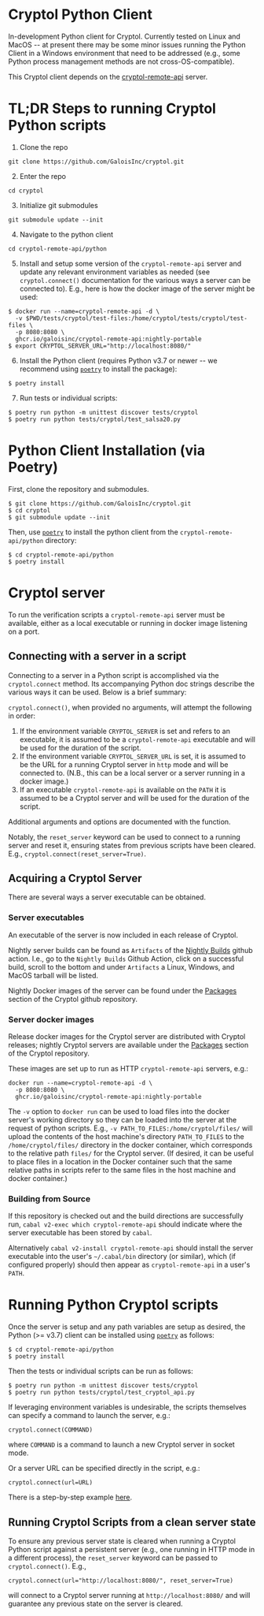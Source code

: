 # Cryptol Python Client

In-development Python client for Cryptol. Currently tested on Linux and MacOS --
at present there may be some minor issues running the Python Client in a Windows
environment that need to be addressed (e.g., some Python process management methods
are not cross-OS-compatible).

This Cryptol client depends on the
[cryptol-remote-api](https://github.com/GaloisInc/cryptol/tree/master/cryptol-remote-api)
server.

# TL;DR Steps to running Cryptol Python scripts

1. Clone the repo 
```
git clone https://github.com/GaloisInc/cryptol.git
```
2. Enter the repo
```
cd cryptol
```
3. Initialize git submodules 
```
git submodule update --init
```
4. Navigate to the python client
```
cd cryptol-remote-api/python
```
5. Install and setup some version of the `cryptol-remote-api` server and update any
   relevant environment variables as needed (see `cryptol.connect()` documentation
   for the various ways a server can be connected to).
   E.g., here is how the docker image of the server might be used:
```
$ docker run --name=cryptol-remote-api -d \
  -v $PWD/tests/cryptol/test-files:/home/cryptol/tests/cryptol/test-files \
  -p 8080:8080 \
  ghcr.io/galoisinc/cryptol-remote-api:nightly-portable
$ export CRYPTOL_SERVER_URL="http://localhost:8080/"
```
6. Install the Python client (requires Python v3.7 or newer -- we recommend using [`poetry`](https://python-poetry.org/docs/#installation) to install the package):
```
$ poetry install 
```
7. Run tests or individual scripts:
```
$ poetry run python -m unittest discover tests/cryptol
$ poetry run python tests/cryptol/test_salsa20.py
```

# Python Client Installation (via Poetry)

First, clone the repository and submodules.

```
$ git clone https://github.com/GaloisInc/cryptol.git
$ cd cryptol
$ git submodule update --init
```

Then, use [`poetry`](https://python-poetry.org/docs/#installation) to install
the python client from the `cryptol-remote-api/python` directory:

```
$ cd cryptol-remote-api/python
$ poetry install
```

# Cryptol server

To run the verification scripts a `cryptol-remote-api` server must be available,
either as a local executable or running in docker image listening on a port.

## Connecting with a server in a script

Connecting to a server in a Python script is accomplished via the `cryptol.connect`
method. Its accompanying Python doc strings describe the various ways it can be
used. Below is a brief summary:

`cryptol.connect()`, when provided no arguments, will attempt the following in order:

1. If the environment variable ``CRYPTOL_SERVER`` is set and refers to an
   executable, it is assumed to be a `cryptol-remote-api` executable and will be
   used for the duration of the script.
2. If the environment variable ``CRYPTOL_SERVER_URL`` is set, it is assumed to be
   the URL for a running Cryptol server in ``http`` mode and will be connected to.
   (N.B., this can be a local server or a server running in a docker image.)
3. If an executable ``cryptol-remote-api`` is available on the ``PATH`` it is
    assumed to be a Cryptol server and will be used for the duration of the script.

Additional arguments and options are documented with the function.

Notably, the `reset_server` keyword can be used to connect to a running server
and reset it, ensuring states from previous scripts have been cleared. E.g.,
`cryptol.connect(reset_server=True)`.


## Acquiring a Cryptol Server

There are several ways a server executable can be obtained.

### Server executables

An executable of the server is now included in each release of Cryptol.

Nightly server builds can be found as `Artifacts` of the [Nightly
Builds](https://github.com/GaloisInc/saw-script/actions/workflows/nightly.yml)
github action. I.e., go to the `Nightly Builds` Github Action, click on a
successful build, scroll to the bottom and under `Artifacts` a Linux, Windows,
and MacOS tarball will be listed.

Nightly Docker images of the server can be found under the
[Packages](https://github.com/orgs/GaloisInc/packages?repo_name=cryptol) section
of the Cryptol github repository.

### Server docker images

Release docker images for the Cryptol server are distributed with Cryptol
releases; nightly Cryptol servers are available under the
[Packages](https://github.com/orgs/GaloisInc/packages) section of the Cryptol repository.

These images are set up to run as HTTP `cryptol-remote-api` servers, e.g.:

```
docker run --name=cryptol-remote-api -d \
  -p 8080:8080 \
  ghcr.io/galoisinc/cryptol-remote-api:nightly-portable
```

The `-v` option to `docker run` can be used to load files into the docker
server's working directory so they can be loaded into the server at the request
of python scripts. E.g., `-v PATH_TO_FILES:/home/cryptol/files/` will upload the
contents of the host machine's directory `PATH_TO_FILES` to the
`/home/cryptol/files/` directory in the docker container, which corresponds to the
relative path `files/` for the Cryptol server. (If desired, it can be useful to
place files in a location in the Docker container such that the same relative
paths in scripts refer to the same files in the host machine and docker
container.)

### Building from Source

If this repository is checked out and the build directions are successfully run,
`cabal v2-exec which cryptol-remote-api` should indicate where the server executable has
been stored by `cabal`.

Alternatively `cabal v2-install cryptol-remote-api` should install the server
executable into the user's `~/.cabal/bin` directory (or similar), which (if
configured properly) should then appear as `cryptol-remote-api` in a user's `PATH`.


# Running Python Cryptol scripts

Once the server is setup and any path variables are setup as desired, the
Python (>= v3.7) client can be installed using
[`poetry`](https://python-poetry.org/docs/#installation) as follows:

```
$ cd cryptol-remote-api/python
$ poetry install
```

Then the tests or individual scripts can be run as follows:
```
$ poetry run python -m unittest discover tests/cryptol
$ poetry run python tests/cryptol/test_cryptol_api.py
```

If leveraging environment variables is undesirable, the scripts themselves can
specify a command to launch the server, e.g.:

```
cryptol.connect(COMMAND)
```

where `COMMAND` is a command to launch a new Cryptol server in socket mode.

Or a server URL can be specified directly in the script, e.g.:

```
cryptol.connect(url=URL)
```

There is a step-by-step example [here](GettingStarted.md).

## Running Cryptol Scripts from a clean server state

To ensure any previous server state is cleared when running a Cryptol Python script
against a persistent server (e.g., one running in HTTP mode in a different process),
the `reset_server` keyword can be passed to `cryptol.connect()`. E.g.,

```
cryptol.connect(url="http://localhost:8080/", reset_server=True)
```

will connect to a Cryptol server running at `http://localhost:8080/` and will
guarantee any previous state on the server is cleared.

